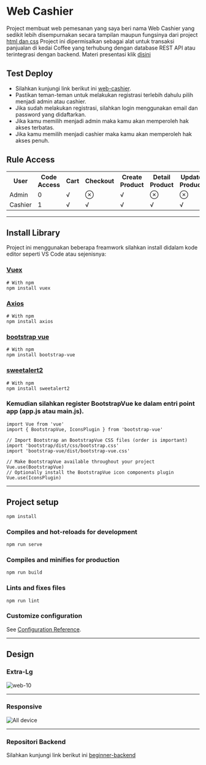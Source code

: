 # Web Cashier

Project membuat web pemesanan yang saya beri nama Web Cashier yang sedikit lebih disempurnakan secara tampilan maupun fungsinya dari project [html dan css] Project ini dipermisalkan sebagai alat untuk transaksi panjualan di kedai Coffee yang terhubung dengan database REST API atau terintegrasi dengan backend. Materi presentasi klik [disini]

## Test Deploy

- Silahkan kunjungi link berikut ini [web-cashier]. 
- Pastikan teman-teman untuk melakukan registrasi terlebih dahulu pilih menjadi admin atau cashier.
- Jika sudah melakukan registrasi, silahkan login menggunakan email dan password yang didaftarkan.
- Jika kamu memilih menjadi admin maka kamu akan memperoleh hak akses terbatas.
- Jika kamu memilih menjadi cashier maka kamu akan memperoleh hak akses penuh.

## Rule Access

<!DOCTYPE html>
<html>
<head>
	<meta charset="utf-8">
</head>
<body>
 
 <table>
 	<tr>
 		<th>User</th>
    <th>Code Access</th>
    <th>Cart</th>
    <th>Checkout</th>
    <th>Create Product</th>
    <th>Detail Product</th>
    <th>Update Product</th>
    <th>Delete Product</th>
    <th>Detail History</th>
    <th>Delete History</th>
 	</tr>
 	<tr>
 		<td> Admin </td>
 		<td> 0 </td>
    <td> &radic; </td>
    <td> &otimes; </td>
    <td> &radic; </td>
    <td> &otimes; </td>
    <td> &otimes; </td>
    <td> &otimes; </td>
    <td> &otimes; </td>
    <td> &otimes; </td>
 	</tr>
  <tr>
 		<td> Cashier </td>
 		<td> 1 </td>
    <td> &radic; </td>
    <td> &radic; </td>
    <td> &radic; </td>
    <td> &radic; </td>
    <td> &radic; </td>
    <td> &radic; </td>
    <td> &radic; </td>
    <td> &radic; </td>
 	</tr>
 </table>
</body>
</html>

---

## Install Library

Project ini menggunakan beberapa freamwork silahkan install didalam kode editor seperti VS Code atau sejenisnya:

### [Vuex]
```
# With npm
npm install vuex
```
### [Axios]
```
# With npm
npm install axios
```
### [bootstrap vue]
```
# With npm
npm install bootstrap-vue
```

### [sweetalert2]
```
# With npm
npm install sweetalert2
```

### Kemudian silahkan register BootstrapVue ke dalam entri point app (app.js atau main.js).
```
import Vue from 'vue'
import { BootstrapVue, IconsPlugin } from 'bootstrap-vue'

// Import Bootstrap an BootstrapVue CSS files (order is important)
import 'bootstrap/dist/css/bootstrap.css'
import 'bootstrap-vue/dist/bootstrap-vue.css'

// Make BootstrapVue available throughout your project
Vue.use(BootstrapVue)
// Optionally install the BootstrapVue icon components plugin
Vue.use(IconsPlugin)
```

---

## Project setup
```
npm install
```

### Compiles and hot-reloads for development
```
npm run serve
```

### Compiles and minifies for production
```
npm run build
```

### Lints and fixes files
```
npm run lint
```

### Customize configuration
See [Configuration Reference](https://cli.vuejs.org/config/).

---

[web-cashier]: http://52.204.186.223:5000/
[html dan css]: https://github.com/tomimandalap/deliveryfastfood
[b-frontend]: https://github.com/tomimandalap/bfrontend
[beginner-backend]: https://github.com/tomimandalap/beginer_backend
[Vuex]: https://www.npmjs.com/package/vuex
[bootstrap vue]: https://bootstrap-vue.org/docs
[axios]: https://www.npmjs.com/package/axios
[sweetalert2]: https://www.npmjs.com/package/sweetalert2
[disini]: https://www.canva.com/design/DAEVd2y6pKM/y1PdfaRnK-j5hYVLSZxx2Q/view?utm_content=DAEVd2y6pKM&utm_campaign=designshare&utm_medium=link&utm_source=sharebutton

## Design

### Extra-Lg
![web-10](https://user-images.githubusercontent.com/43200304/107141092-247b5380-6959-11eb-9cbb-95dd5c24d5cb.PNG)

---

### Responsive
![All device](https://user-images.githubusercontent.com/43200304/107140975-6ce64180-6958-11eb-9dd8-f1d0a422f43f.png)

---

### Repositori Backend
Silahkan kunjungi link berikut ini [beginner-backend]

